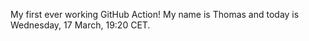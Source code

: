 My first ever working GitHub Action!
My name is Thomas and today is Wednesday, 17 March, 19:20 CET. 
